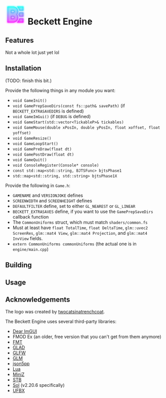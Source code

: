 # ![Beckett Engine logo](docs/logo.png) Beckett Engine

## Features
Not a whole lot just yet lol

## Installation
(TODO: finish this bit.)

Provide the following things in any module you want:
* `void GameInit()`
* `void GamePrepSaveDirs(const fs::path& savePath)` (if `BECKETT_EXTRASAVEDIRS` is defined)
* `void GameImGui()` (if `DEBUG` is defined)
* `void GameStart(std::vector<TickableP>& tickables)`
* `void GameMouse(double xPosIn, double yPosIn, float xoffset, float yoffset)`
* `void GameResize()`
* `void GameLoopStart()`
* `void GamePreDraw(float dt)`
* `void GamePostDraw(float dt)`
* `void GameQuit()`
* `void ConsoleRegister(Console* console)`
* `const std::map<std::string, BJTSFunc> bjtsPhase1`
* `std::map<std::string, std::string> bjtsPhase1X`

Provide the following in `Game.h`:
* `GAMENAME` and `VERSIONJOKE` defines
* `SCREENWIDTH` and `SCREENHEIGHT` defines
* `DEFAULTFILTER` define, set to either `GL_NEAREST` or `GL_LINEAR`
* `BECKETT_EXTRASAVES` define, if you want to use the `GamePrepSaveDirs` callback function
* The `CommonUniforms` struct, which must match `shaders/common.fs`
 * Must at least have `float TotalTime`, `float DeltaTime`, `glm::uvec2 ScreenRes`, `glm::mat4 View`, `glm::mat4 Projection`, and `glm::mat4 InvView` fields.
* `extern CommonUniforms commonUniforms` (the actual one is in `engine/main.cpp`)

## Building

## Usage

## Acknowledgements
The logo was created by [twocatsinatrenchcoat](https://twocatsinatrenchcoat.tumblr.com/).

The Beckett Engine uses several third-party libraries:
* [Dear ImGUI](https://github.com/ocornut/imgui)
* FMOD Ex (an older, free version that you can't get from them anymore)
* [FMT](https://github.com/fmtlib/fmt)
* [GLAD](https://glad.dav1d.de/)
* [GLFW](https://www.glfw.org/)
* [GLM](https://github.com/icaven/glm)
* [json5pp](https://github.com/kimushu/json5pp)
* [Lua](https://www.lua.org/)
* [MiniZ](https://github.com/richgel999/miniz)
* [STB](https://github.com/nothings/stb)
* [Sol](https://sol2.readthedocs.io/en/latest/) (v2.20.6 specifically)
* [UFBX](https://ufbx.github.io/)

